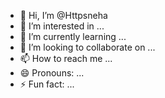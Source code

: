 - 👋 Hi, I’m @Httpsneha
- 👀 I’m interested in ...
- 🌱 I’m currently learning ...
- 💞️ I’m looking to collaborate on ...
- 📫 How to reach me ...
- 😄 Pronouns: ...
- ⚡ Fun fact: ...

<!---
Httpsneha/Httpsneha is a ✨ special ✨ repository because its `README.md` (this file) appears on your GitHub profile.
You can click the Preview link to take a look at your changes.
--->
